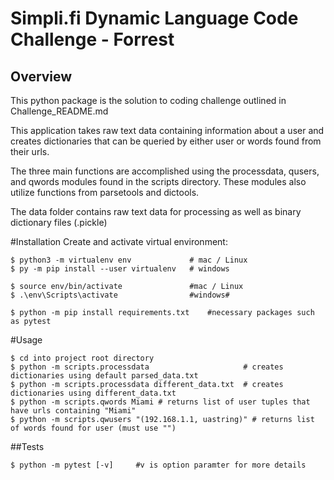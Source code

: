 # Simpli.fi Dynamic Language Code Challenge - Forrest

## Overview
This python package is the solution to coding challenge outlined in Challenge_README.md

This application takes raw text data containing information about a user and creates dictionaries that can be queried by either user or words found from their urls.

The three main functions are accomplished using the processdata, qusers, and qwords modules found in the scripts directory. These modules also utilize functions from parsetools and dictools.

The data folder contains raw text data for processing as well as binary dictionary files (.pickle)


#Installation
Create and activate virtual environment:
```
$ python3 -m virtualenv env             # mac / Linux
$ py -m pip install --user virtualenv   # windows

$ source env/bin/activate               #mac / Linux
$ .\env\Scripts\activate                #windows#

$ python -m pip install requirements.txt    #necessary packages such as pytest
```


#Usage

```
$ cd into project root directory
$ python -m scripts.processdata                     # creates dictionaries using default parsed_data.txt
$ python -m scripts.processdata different_data.txt  # creates dictionaries using different_data.txt
$ python -m scripts.qwords Miami # returns list of user tuples that have urls containing "Miami" 
$ python -m scripts.qwusers "(192.168.1.1, uastring)" # returns list of words found for user (must use "")

```

##Tests

```
$ python -m pytest [-v]     #v is option paramter for more details
```